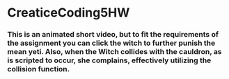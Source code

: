 # CreaticeCoding5HW

### This is an animated short video, but to fit the requirements of the assignment you can click the witch to further punish the mean yeti. Also, when the Witch collides with the cauldron, as is scripted to occur, she complains, effectively utilizing the collision function. 